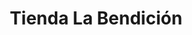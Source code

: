 ---
title: "Tienda La Bendición"
url: /quetzaltenango/tienda-la-bendicion-9a-calle-zona-9/
shop: general
---